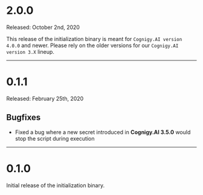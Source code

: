 # 2.0.0
Released: October 2nd, 2020

This release of the initialization binary is meant for `Cognigy.AI version 4.0.0` and newer. Please rely on the older versions for our `Cognigy.AI version 3.X` lineup.

---

# 0.1.1
Released: February 25th, 2020

## Bugfixes
- Fixed a bug where a new secret introduced in **Cognigy.AI 3.5.0** would stop the script during execution

---

# 0.1.0
Initial release of the initialization binary.